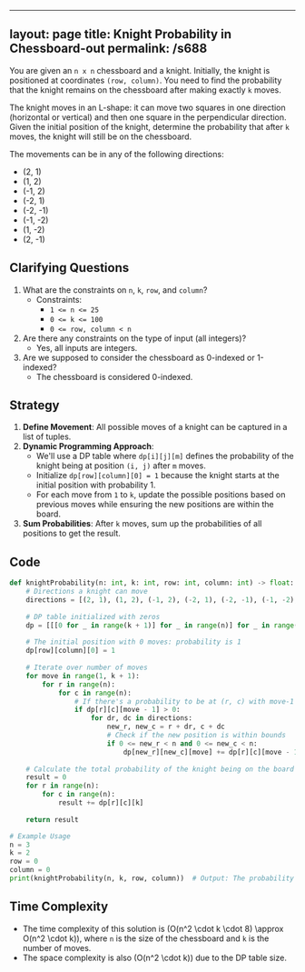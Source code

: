 
---
layout: page
title:  Knight Probability in Chessboard-out
permalink: /s688
---

You are given an `n x n` chessboard and a knight. Initially, the knight is positioned at coordinates `(row, column)`. You need to find the probability that the knight remains on the chessboard after making exactly `k` moves.

The knight moves in an L-shape: it can move two squares in one direction (horizontal or vertical) and then one square in the perpendicular direction. Given the initial position of the knight, determine the probability that after `k` moves, the knight will still be on the chessboard.

The movements can be in any of the following directions:
- (2, 1) 
- (1, 2) 
- (-1, 2) 
- (-2, 1) 
- (-2, -1) 
- (-1, -2) 
- (1, -2) 
- (2, -1) 

## Clarifying Questions

1. What are the constraints on `n`, `k`, `row`, and `column`?
   - Constraints: 
     * `1 <= n <= 25`
     * `0 <= k <= 100`
     * `0 <= row, column < n`
2. Are there any constraints on the type of input (all integers)?
   - Yes, all inputs are integers.
3. Are we supposed to consider the chessboard as 0-indexed or 1-indexed?
   - The chessboard is considered 0-indexed.

## Strategy

1. **Define Movement**: All possible moves of a knight can be captured in a list of tuples.
2. **Dynamic Programming Approach**:
   - We'll use a DP table where `dp[i][j][m]` defines the probability of the knight being at position `(i, j)` after `m` moves.
   - Initialize `dp[row][column][0] = 1` because the knight starts at the initial position with probability 1.
   - For each move from `1` to `k`, update the possible positions based on previous moves while ensuring the new positions are within the board.
3. **Sum Probabilities**: After `k` moves, sum up the probabilities of all positions to get the result.

## Code

```python
def knightProbability(n: int, k: int, row: int, column: int) -> float:
    # Directions a knight can move
    directions = [(2, 1), (1, 2), (-1, 2), (-2, 1), (-2, -1), (-1, -2), (1, -2), (2, -1)]
    
    # DP table initialized with zeros
    dp = [[[0 for _ in range(k + 1)] for _ in range(n)] for _ in range(n)]
    
    # The initial position with 0 moves: probability is 1
    dp[row][column][0] = 1
    
    # Iterate over number of moves
    for move in range(1, k + 1):
        for r in range(n):
            for c in range(n):
                # If there's a probability to be at (r, c) with move-1
                if dp[r][c][move - 1] > 0:
                    for dr, dc in directions:
                        new_r, new_c = r + dr, c + dc
                        # Check if the new position is within bounds
                        if 0 <= new_r < n and 0 <= new_c < n:
                            dp[new_r][new_c][move] += dp[r][c][move - 1] / 8.0
    
    # Calculate the total probability of the knight being on the board after k moves.
    result = 0
    for r in range(n):
        for c in range(n):
            result += dp[r][c][k]
    
    return result

# Example Usage
n = 3
k = 2
row = 0
column = 0
print(knightProbability(n, k, row, column))  # Output: The probability the knight is on the board after 2 moves
```

## Time Complexity
- The time complexity of this solution is \(O(n^2 \cdot k \cdot 8) \approx O(n^2 \cdot k)\), where `n` is the size of the chessboard and `k` is the number of moves.
- The space complexity is also \(O(n^2 \cdot k)\) due to the DP table size.